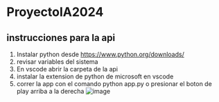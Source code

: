 # ProyectoIA2024
## instrucciones para la api
1. Instalar python desde https://www.python.org/downloads/
2. revisar variables del sistema
3. En vscode abrir la carpeta de la api
4. instalar la extension de python de microsoft en vscode
5. correr la app con el comando python app.py o presionar el boton de play arriba a la derecha
   ![image](https://github.com/JoseGrn/ProyectoIA2024/assets/59964334/2ccb822e-b30e-4df3-961a-fa3534879504)

